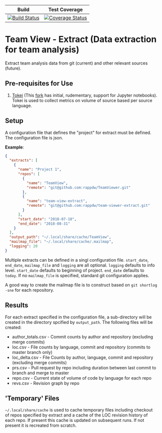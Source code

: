 | Build | Test Coverage |
| ----- | ------------- |
| [![Build Status](https://travis-ci.com/rappdw/tv-extract.svg?branch=master)](https://travis-ci.org/rappdw/tv-extract) | [![Coverage Status](https://codecov.io/gh/rappdw/tv-extract/branch/master/graph/badge.svg)](https://codecov.io/gh/rappdw/tv-extract/branch/master/graph/badge.svg) |

# Team View - Extract (Data extraction for team analysis)
Extract team analysis data from git (current) 
and other relevant sources (future).

## Pre-requisites for Use

1. [Tokei](https://github.com/Aaronepower/tokei) (This [fork](https://github.com/rappdw/tokei/network) has initial, 
rudementary, support for Jupyter notebooks). Tokei is used to collect metrics on volume of source based per source 
language.

## Setup

A configuration file that defines the "project" for extract must be defined. The
configuration file is json.

**Example**:

```json
{
  "extracts": [
    {
      "name": "Project 1",
      "repos": [
        {
          "name": "TeamView",
          "remote": "git@github.com:rappdw/TeamViewer.git"
        },
        {
          "name": "team-view-extract",
          "remote": "git@github.com:rappdw/team-viewer-extract.git"
        }
      ],
      "start_date": "2018-07-18",
      "end_date": "2018-08-31"
    }
  ],
  "output_path": "~/.local/share/cache/TeamView",
  "mailmap_file": "~/.local/share/cache/.mailmap",
  "logging": 20
}
```

Multiple extracts can be defined in a singl configuration file. `start_date`, `end_date`, `mailmap_file` and `logging` 
are all optional. `logging` defaults to info level. `start_date` defaults to beginning of project. `end_date` defaults
to `today`. If no `mailmap_file` is specified, standard git configuration applies.

A good way to create the mailmap file is to construct based on `git shortlog -sne` for each repository.

## Results

For each extract specified in the configuration file, a sub-directory will be created in the directory spcified by 
`output_path`. The following files will be created:

* author_totals.csv - Commit counts by author and repository (excluding merge commits)
* loc.csv - File counts by language, commit and repository (commits to master branch only)
* loc_delta.csv - File Counts by author, language, commit and repository (excluding merge commits)
* prs.csv - Pull request by repo including duration between last commit to branch and merge to master
* repo.csv - Current state of volume of code by language for each repo
* revs.csv - Revision graph by repo

## 'Temporary' Files
`~/.local/share/cache` is used to cache temporary files including checkout of repos specified by extract and a cache of 
the LOC revision history of each repo. If present this cache is updated on subsequent runs. If not present it is 
recreated from scratch. 
